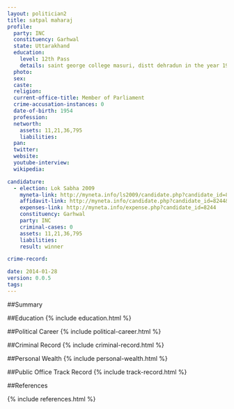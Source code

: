 ```yaml
---
layout: politician2
title: satpal maharaj
profile: 
  party: INC
  constituency: Garhwal
  state: Uttarakhand
  education: 
    level: 12th Pass
    details: saint george college masuri, distt dehradun in the year 1969
  photo: 
  sex: 
  caste: 
  religion: 
  current-office-title: Member of Parliament
  crime-accusation-instances: 0
  date-of-birth: 1954
  profession: 
  networth: 
    assets: 11,21,36,795
    liabilities: 
  pan: 
  twitter: 
  website: 
  youtube-interview: 
  wikipedia: 

candidature: 
  - election: Lok Sabha 2009
    myneta-link: http://myneta.info/ls2009/candidate.php?candidate_id=8244
    affidavit-link: http://myneta.info/candidate.php?candidate_id=8244&scan=original
    expenses-link: http://myneta.info/expense.php?candidate_id=8244
    constituency: Garhwal 
    party: INC
    criminal-cases: 0
    assets: 11,21,36,795
    liabilities: 
    result: winner 

crime-record: 

date: 2014-01-28
version: 0.0.5
tags: 
---
```

##Summary


##Education
{% include education.html %}


##Political Career
{% include political-career.html %}


##Criminal Record
{% include criminal-record.html %}


##Personal Wealth
{% include personal-wealth.html %}


##Public Office Track Record
{% include track-record.html %}


##References


{% include references.html %}